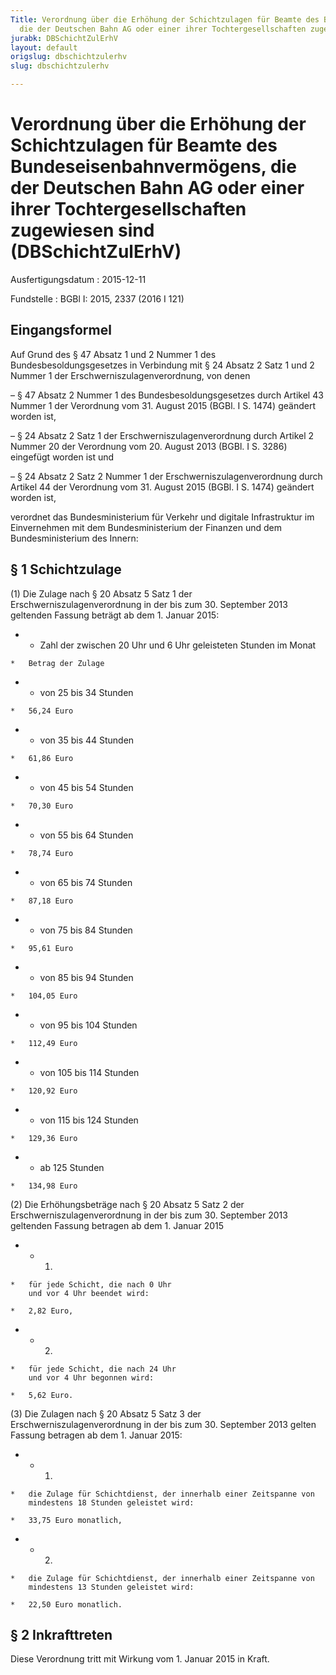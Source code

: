 ```yaml
---
Title: Verordnung über die Erhöhung der Schichtzulagen für Beamte des Bundeseisenbahnvermögens,
  die der Deutschen Bahn AG oder einer ihrer Tochtergesellschaften zugewiesen sind
jurabk: DBSchichtZulErhV
layout: default
origslug: dbschichtzulerhv
slug: dbschichtzulerhv

---
```


# Verordnung über die Erhöhung der Schichtzulagen für Beamte des Bundeseisenbahnvermögens, die der Deutschen Bahn AG oder einer ihrer Tochtergesellschaften zugewiesen sind (DBSchichtZulErhV)

Ausfertigungsdatum
:   2015-12-11

Fundstelle
:   BGBl I: 2015, 2337 (2016 I 121)


## Eingangsformel

Auf Grund des § 47 Absatz 1 und 2 Nummer 1 des
Bundesbesoldungsgesetzes in Verbindung mit § 24 Absatz 2 Satz 1 und 2
Nummer 1 der Erschwerniszulagenverordnung, von denen

–   § 47 Absatz 2 Nummer 1 des Bundesbesoldungsgesetzes durch Artikel 43
    Nummer 1 der Verordnung vom 31. August 2015 (BGBl. I S. 1474) geändert
    worden ist,


–   § 24 Absatz 2 Satz 1 der Erschwerniszulagenverordnung durch Artikel 2
    Nummer 20 der Verordnung vom 20. August 2013 (BGBl. I S. 3286)
    eingefügt worden ist und


–   § 24 Absatz 2 Satz 2 Nummer 1 der Erschwerniszulagenverordnung durch
    Artikel 44 der Verordnung vom 31. August 2015 (BGBl. I S. 1474)
    geändert worden ist,



verordnet das Bundesministerium für Verkehr und digitale Infrastruktur
im Einvernehmen mit dem Bundesministerium der Finanzen und dem
Bundesministerium des Innern:


## § 1 Schichtzulage

(1) Die Zulage nach § 20 Absatz 5 Satz 1 der
Erschwerniszulagenverordnung in der bis zum 30. September 2013
geltenden Fassung beträgt ab dem 1. Januar 2015:

*    *   Zahl der zwischen 20 Uhr und 6 Uhr geleisteten Stunden im Monat

    *   Betrag der Zulage


*    *   von 25 bis 34 Stunden

    *   56,24 Euro


*    *   von 35 bis 44 Stunden

    *   61,86 Euro


*    *   von 45 bis 54 Stunden

    *   70,30 Euro


*    *   von 55 bis 64 Stunden

    *   78,74 Euro


*    *   von 65 bis 74 Stunden

    *   87,18 Euro


*    *   von 75 bis 84 Stunden

    *   95,61 Euro


*    *   von 85 bis 94 Stunden

    *   104,05 Euro


*    *   von 95 bis 104 Stunden

    *   112,49 Euro


*    *   von 105 bis 114 Stunden

    *   120,92 Euro


*    *   von 115 bis 124 Stunden

    *   129,36 Euro


*    *   ab 125 Stunden

    *   134,98 Euro




(2) Die Erhöhungsbeträge nach § 20 Absatz 5 Satz 2 der
Erschwerniszulagenverordnung in der bis zum 30. September 2013
geltenden Fassung betragen ab dem 1. Januar 2015

*    *   1.

    *   für jede Schicht, die nach 0 Uhr
        und vor 4 Uhr beendet wird:

    *   2,82 Euro,


*    *   2.

    *   für jede Schicht, die nach 24 Uhr
        und vor 4 Uhr begonnen wird:

    *   5,62 Euro.




(3) Die Zulagen nach § 20 Absatz 5 Satz 3 der
Erschwerniszulagenverordnung in der bis zum 30. September 2013 gelten
Fassung betragen ab dem 1. Januar 2015:

*    *   1.

    *   die Zulage für Schichtdienst, der innerhalb einer Zeitspanne von
        mindestens 18 Stunden geleistet wird:

    *   33,75 Euro monatlich,


*    *   2.

    *   die Zulage für Schichtdienst, der innerhalb einer Zeitspanne von
        mindestens 13 Stunden geleistet wird:

    *   22,50 Euro monatlich.





## § 2 Inkrafttreten

Diese Verordnung tritt mit Wirkung vom 1. Januar 2015 in Kraft.

